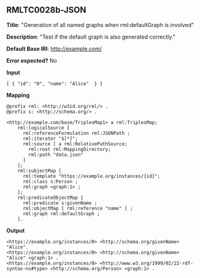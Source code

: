 ## RMLTC0028b-JSON

**Title**: "Generation of all named graphs when rml:defaultGraph is involved"

**Description**: "Test if the default graph is also generated correctly."

**Default Base IRI**: http://example.com/

**Error expected?** No

**Input**
```
[ { "id": "0", "name": "Alice"  } ] 

```

**Mapping**
```
@prefix rml: <http://w3id.org/rml/> .
@prefix s: <http://schema.org/> .

<http://example.com/base/TriplesMap1> a rml:TriplesMap;
    rml:logicalSource [
      rml:referenceFormulation rml:JSONPath ;
      rml:iterator "$[*]";
      rml:source [ a rml:RelativePathSource;
        rml:root rml:MappingDirectory;
        rml:path "data.json"
      ]
    ];
    rml:subjectMap [
      rml:template "https://example.org/instances/{id}";
      rml:class s:Person ;
      rml:graph <graph:1> ;
    ];
    rml:predicateObjectMap [
      rml:predicate s:givenName ;
      rml:objectMap [ rml:reference "name" ] ;
      rml:graph rml:defaultGraph ;
    ].

```

**Output**
```
<https://example.org/instances/0> <http://schema.org/givenName> "Alice".
<https://example.org/instances/0> <http://schema.org/givenName> "Alice" <graph:1> .
<https://example.org/instances/0> <http://www.w3.org/1999/02/22-rdf-syntax-ns#type> <http://schema.org/Person> <graph:1> .

```


